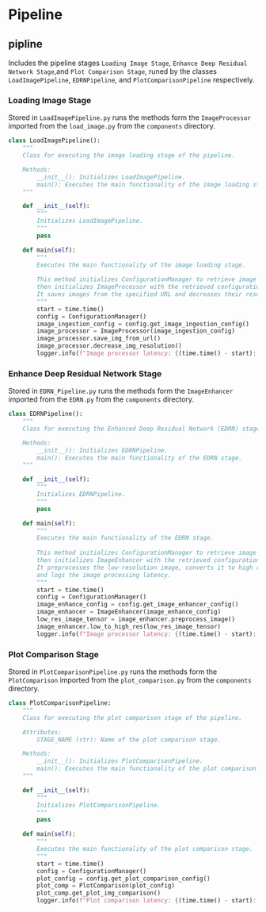 # Pipeline
## pipline
Includes the pipeline stages  `Loading Image Stage`, `Enhance Deep Residual Network Stage`,and `Plot Comparison Stage`, runed by the classes `LoadImagePipeline`, `EDRNPipeline`, and `PlotComparisonPipeline` respectively. 

### Loading Image Stage

Stored in `LoadImagePipeline.py` runs the methods form the `ImageProcessor` imported from the `load_image.py` from the  `components` directory.
```py
class LoadImagePipeline():
    """
    Class for executing the image loading stage of the pipeline.

    Methods:
        __init__(): Initializes LoadImagePipeline.
        main(): Executes the main functionality of the image loading stage.
    """

    def __init__(self):
        """
        Initializes LoadImagePipeline.
        """
        pass

    def main(self):
        """
        Executes the main functionality of the image loading stage.
        
        This method initializes ConfigurationManager to retrieve image ingestion configuration settings,
        then initializes ImageProcessor with the retrieved configuration.
        It saves images from the specified URL and decreases their resolution.
        """
        start = time.time()
        config = ConfigurationManager()
        image_ingestion_config = config.get_image_ingestion_config()
        image_processor = ImageProcessor(image_ingestion_config)
        image_processor.save_img_from_url()
        image_processor.decrease_img_resolution()
        logger.info(f"Image processor latency: {(time.time() - start):.4f} seconds")

```
### Enhance Deep Residual Network Stage
Stored in `EDRN_Pipeline.py` runs the methods form the `ImageEnhancer` imported from the `EDRN.py` from the  `components` directory.
```py
class EDRNPipeline():
    """
    Class for executing the Enhanced Deep Residual Network (EDRN) stage of the pipeline.

    Methods:
        __init__(): Initializes EDRNPipeline.
        main(): Executes the main functionality of the EDRN stage.
    """

    def __init__(self):
        """
        Initializes EDRNPipeline.
        """
        pass

    def main(self):
        """
        Executes the main functionality of the EDRN stage.
        
        This method initializes ConfigurationManager to retrieve image enhancer configuration settings,
        then initializes ImageEnhancer with the retrieved configuration.
        It preprocesses the low-resolution image, converts it to high resolution using the EDRN model,
        and logs the image processing latency.
        """
        start = time.time()
        config = ConfigurationManager()
        image_enhance_config = config.get_image_enhancer_config()
        image_enhancer = ImageEnhancer(image_enhance_config)
        low_res_image_tensor = image_enhancer.preprocess_image()
        image_enhancer.low_to_high_res(low_res_image_tensor)
        logger.info(f"Image processor latency: {(time.time() - start):.4f} seconds")

```

### Plot Comparison Stage
Stored in `PlotComparisonPipeline.py` runs the methods form the `PlotComparison` imported from the `plot_comparison.py` from the  `components` directory.
```py
class PlotComparisonPipeline:
    """
    Class for executing the plot comparison stage of the pipeline.

    Attributes:
        STAGE_NAME (str): Name of the plot comparison stage.

    Methods:
        __init__(): Initializes PlotComparisonPipeline.
        main(): Executes the main functionality of the plot comparison stage.
    """

    def __init__(self):
        """
        Initializes PlotComparisonPipeline.
        """
        pass

    def main(self):
        """
        Executes the main functionality of the plot comparison stage.
        """
        start = time.time()
        config = ConfigurationManager()
        plot_config = config.get_plot_comparison_config()
        plot_comp = PlotComparison(plot_config)
        plot_comp.get_plot_img_comparison()
        logger.info(f"Plot comparison latency: {(time.time() - start):.4f} seconds")

```